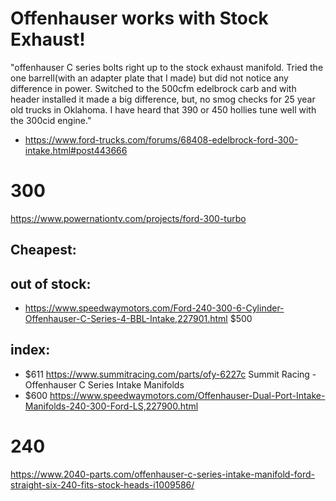 # Offenhauser works with Stock Exhaust!
"offenhauser C series bolts right up to the stock exhaust manifold. Tried the one barrell(with an adapter plate that I made) but did not notice any difference in power. Switched to the 500cfm edelbrock carb and with header installed it made a big difference, but, no smog checks for 25 year old trucks in Oklahoma. I have heard that 390 or 450 hollies tune well with the 300cid engine."
- https://www.ford-trucks.com/forums/68408-edelbrock-ford-300-intake.html#post443666

# 300
https://www.powernationtv.com/projects/ford-300-turbo

## Cheapest:

## out of stock:
- https://www.speedwaymotors.com/Ford-240-300-6-Cylinder-Offenhauser-C-Series-4-BBL-Intake,227901.html
$500 

## index:
- $611 https://www.summitracing.com/parts/ofy-6227c Summit Racing - Offenhauser C Series Intake Manifolds
- $600 https://www.speedwaymotors.com/Offenhauser-Dual-Port-Intake-Manifolds-240-300-Ford-LS,227900.html


# 240
https://www.2040-parts.com/offenhauser-c-series-intake-manifold-ford-straight-six-240-fits-stock-heads-i1009586/
